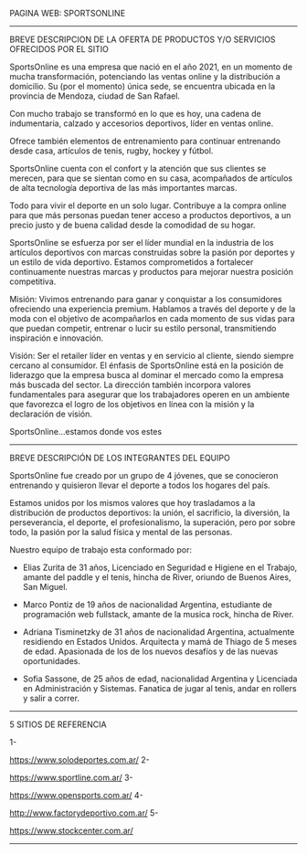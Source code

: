 

PAGINA WEB: SPORTSONLINE

---------------------------------------------------------------------------------------------------------------------------------


BREVE DESCRIPCION DE LA OFERTA DE PRODUCTOS Y/O SERVICIOS OFRECIDOS POR EL SITIO



SportsOnline es una empresa que nació en el año 2021, en un momento de mucha transformación, potenciando las ventas 
online y la distribución a domicilio. Su (por el momento) única sede, se encuentra ubicada en la provincia de Mendoza,
ciudad de San Rafael. 

Con mucho trabajo se transformó en lo que es hoy, una cadena de indumentaria, calzado y accesorios
deportivos, líder en ventas online.

Ofrece también elementos de entrenamiento para continuar entrenando desde casa, artículos
 de tenis, rugby, hockey y fútbol. 

SportsOnline cuenta con el confort y la atención que sus clientes se merecen, para que se
 sientan como en su casa, acompañados de artículos de alta tecnología deportiva de las más importantes marcas. 

Todo para vivir
 el deporte en un solo lugar. Contribuye a la compra online para que más personas puedan tener acceso a productos deportivos,
 a un precio justo y de buena calidad desde la comodidad de su hogar.

SportsOnline se esfuerza por ser el líder mundial en la 
industria de los artículos deportivos con marcas construidas sobre la pasión por deportes y un estilo de vida deportivo. 
Estamos comprometidos a fortalecer continuamente nuestras marcas y productos para mejorar nuestra posición competitiva.



Misión:
Vivimos entrenando para ganar y conquistar a los consumidores ofreciendo una experiencia premium. Hablamos a través del
 deporte y de la moda con el objetivo de acompañarlos en cada momento de sus vidas para que puedan competir, entrenar o lucir 
su estilo personal, transmitiendo inspiración e innovación.



Visión:
Ser el retailer líder en ventas y en servicio al cliente, siendo siempre cercano al consumidor. El énfasis de SportsOnline 
está en la posición de liderazgo que la empresa busca al dominar el mercado como la empresa más buscada del sector. La dirección 
también incorpora valores fundamentales para asegurar que los trabajadores operen en un ambiente que favorezca el logro de los 
objetivos en línea con la misión y la declaración de visión.

SportsOnline…estamos donde vos estes


---------------------------------------------------------------------------------------------------------------------------------


BREVE DESCRIPCIÓN DE LOS INTEGRANTES DEL EQUIPO



SportsOnline fue creado por un grupo de 4 jóvenes, que se conocieron entrenando y quisieron llevar el deporte a todos los hogares
 del país. 

Estamos unidos por los mismos valores que hoy trasladamos a la distribución de productos deportivos: la unión, el 
sacrificio, la diversión, la perseverancia, el deporte, el profesionalismo, la superación, pero por sobre todo, la pasión por la
 salud física y mental de las personas.

Nuestro equipo de trabajo esta conformado por:

 

- Elias Zurita de 31 años, Licenciado en Seguridad e Higiene en el Trabajo, amante del paddle y el tenis, hincha de River, oriundo de 
Buenos Aires, San Miguel. 



- Marco Pontiz de 19 años de nacionalidad Argentina, estudiante de programación web fullstack, amante de la 
musica rock, hincha de River.



- Adriana Tisminetzky de 31 años de nacionalidad Argentina, actualmente residiendo en Estados Unidos. Arquitecta y mamá de Thiago de 
5 meses de edad. Apasionada de los de los nuevos desafíos y de las nuevas oportunidades.



- Sofia Sassone, de 25 años de edad, nacionalidad Argentina y Licenciada en Administración y Sistemas. Fanatica de jugar al tenis,
 andar en rollers y salir a correr.


---------------------------------------------------------------------------------------------------------------------------------


5 SITIOS DE REFERENCIA

1-	

https://www.solodeportes.com.ar/
2-	

https://www.sportline.com.ar/
3-	

https://www.opensports.com.ar/
4-	

http://www.factorydeportivo.com.ar/
5-	

https://www.stockcenter.com.ar/


---------------------------------------------------------------------------------------------------------------------------------

